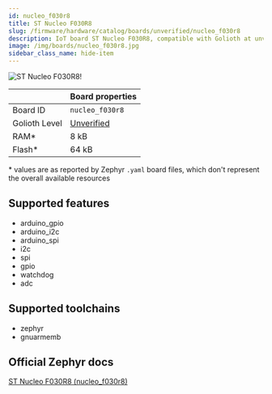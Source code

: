 ```yaml
---
id: nucleo_f030r8
title: ST Nucleo F030R8
slug: /firmware/hardware/catalog/boards/unverified/nucleo_f030r8
description: IoT board ST Nucleo F030R8, compatible with Golioth at unverified level.
image: /img/boards/nucleo_f030r8.jpg
sidebar_class_name: hide-item
---
```


[//]: # (This is an auto-generated file, do not edit! Changes to it will be lost upon re-generation)

![ST Nucleo F030R8!](/img/boards/nucleo_f030r8.jpg "ST Nucleo F030R8")

|                | Board properties     |
| -------------  | -------------------- |
| Board ID       | `nucleo_f030r8` |
| Golioth Level  | [Unverified](/firmware/hardware#unverified-boards) |
| RAM*           | 8 kB |
| Flash*         | 64 kB |

\* values are as reported by Zephyr `.yaml` board files, which don't represent the overall available resources



## Supported features

* arduino_gpio
* arduino_i2c
* arduino_spi
* i2c
* spi
* gpio
* watchdog
* adc

## Supported toolchains

* zephyr
* gnuarmemb

## Official Zephyr docs

[ST Nucleo F030R8 (nucleo_f030r8)](https://docs.zephyrproject.org/latest/boards/st/nucleo_f030r8/doc/index.html)
